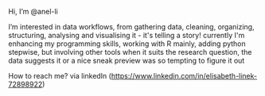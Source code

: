Hi, I’m @anel-li

I’m interested in data workflows, from gathering data, cleaning, organizing, structuring, analysing and visualising it - it's telling a story!
currently I'm enhancing my programming skills, working with R mainly, adding python stepwise, but involving other tools when it suits the research question,
the data suggests it or a nice sneak preview was so tempting to figure it out

How to reach me? via linkedIn (https://www.linkedin.com/in/elisabeth-linek-72898922)
